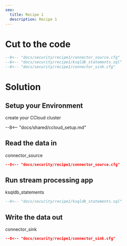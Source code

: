 ```yaml
---
seo:
  title: Recipe 1
  description: Recipe 1
---
```


# Cut to the code

```sql
--8<-- "docs/security/recipe1/connector_source.cfg"
--8<-- "docs/security/recipe1/ksqldb_statements.sql"
--8<-- "docs/security/recipe1/connector_sink.cfg"
```

# Solution

## Setup your Environment

create your CCloud cluster

--8<-- "docs/shared/ccloud_setup.md"

## Read the data in

connector_source

```json
--8<-- "docs/security/recipe1/connector_source.cfg"
```

## Run stream processing app

ksqldb_statements

```sql
--8<-- "docs/security/recipe1/ksqldb_statements.sql"
```

## Write the data out

connector_sink

```json
--8<-- "docs/security/recipe1/connector_sink.cfg"
```

